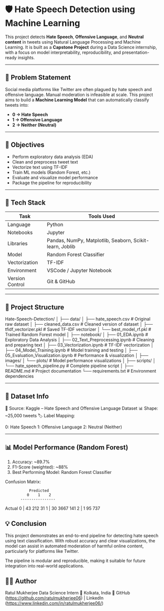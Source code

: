 # 🛡️ Hate Speech Detection using Machine Learning

This project detects **Hate Speech**, **Offensive Language**, and **Neutral content** in tweets using Natural Language Processing and Machine Learning. It is built as a **Capstone Project** during a Data Science internship, with a focus on model interpretability, reproducibility, and presentation-ready insights.

---

## 📌 Problem Statement

Social media platforms like Twitter are often plagued by hate speech and offensive language. Manual moderation is infeasible at scale. This project aims to build a **Machine Learning Model** that can automatically classify tweets into:

- **0 → Hate Speech**
- **1 → Offensive Language**
- **2 → Neither (Neutral)**

---

## 🎯 Objectives

- Perform exploratory data analysis (EDA)
- Clean and preprocess tweet text
- Vectorize text using TF-IDF
- Train ML models (Random Forest, etc.)
- Evaluate and visualize model performance
- Package the pipeline for reproducibility

---

## 🧠 Tech Stack

| Task            | Tools Used                                               |
|-----------------|----------------------------------------------------------|
| Language        | Python                                                   |
| Notebooks       | Jupyter                                                  |
| Libraries       | Pandas, NumPy, Matplotlib, Seaborn, Scikit-learn, Joblib |
| Model           | Random Forest Classifier                                 |
| Vectorization   | TF-IDF                                                   |
| Environment     | VSCode / Jupyter Notebook                                |
| Version Control | Git & GitHub                                             |

---

## 📁 Project Structure

Hate-Speech-Detection/
│
├── data/
│   ├── hate_speech.csv                    # Original raw dataset
│   ├── cleaned_data.csv                   # Cleaned version of dataset
│   ├── tfidf_vectorizer.pkl               # Saved TF-IDF vectorizer
│   └── best_model_rf.pkl                  # Trained Random Forest model
│
├── notebook/
│   ├── 01_EDA.ipynb                       # Exploratory Data Analysis
│   ├── 02_Text_Preprocessing.ipynb        # Cleaning and preparing text
│   ├── 03_Vectorization.ipynb             # TF-IDF vectorization
│   ├── 04_Model_Training.ipynb            # Model training and testing
│   ├── 05_Evaluation_Visualization.ipynb  # Performance & visualization
│
├── images/
│   └── plots/                             # Model performance visualizations
│
├── scripts/
│   └── hate_speech_pipeline.py            # Complete pipeline script
│
├── README.md                              # Project documentation
└── requirements.txt                       # Environment dependencies

---

## 🧪 Dataset Info

📂 Source: Kaggle – Hate Speech and Offensive Language Dataset
📊 Shape: ~25,000 tweets
🏷️ Label Mapping:

0: Hate Speech
1: Offensive Language
2: Neutral (Neither)

---

## 📊 Model Performance (Random Forest)

1. Accuracy: ~89.7%
2. F1-Score (weighted): ~88%
3. Best Performing Model: Random Forest Classifier

Confusion Matrix: 

               Predicted
              0    1    2
           ----------------
Actual  0 |  43  212   31
        1 |  30 3667  141
        2 |   1   95  737


## 💡 Conclusion

This project demonstrates an end-to-end pipeline for detecting hate speech using text classification. With robust accuracy and clear visualizations, the model can assist in automated moderation of harmful online content, particularly for platforms like Twitter.

The pipeline is modular and reproducible, making it suitable for future integration into real-world applications.


## 👨‍💻 Author

Ratul Mukherjee
Data Science Intern
📍 Kolkata, India
🔗 GitHub (https://github.com/ratulmukherjee06) | LinkedIn (https://www.linkedin.com/in/ratulmukherjee06/)
